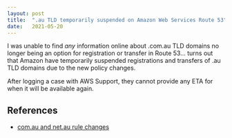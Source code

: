 ```yaml
---
layout: post
title:  ".au TLD temporarily suspended on Amazon Web Services Route 53"
date:   2021-05-20
---
```


I was unable to find _any_ information online about .com.au TLD domains no longer being an option for registration or transfer in Route 53... turns out that Amazon have temporarily suspended registrations and transfers of .au TLD domains due to the new policy changes.

After logging a case with AWS Support, they cannot provide any ETA for when it will be available again.

## References

- [com.au and net.au rule changes](https://www.auda.org.au/au-domain-names/new-au-licensing-rules/comau-and-netau-rule-changes)